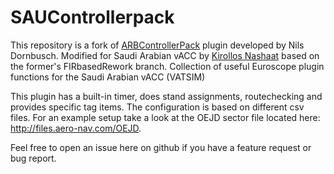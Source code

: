 # SAUControllerpack
This repository is a fork of [ARBControllerPack](https://github.com/reddeviln/ARBControllerpack) plugin developed by Nils Dornbusch. Modified for Saudi Arabian vACC by [Kirollos Nashaat](https://github.com/Kirollos) based on the former's FIRbasedRework branch.
Collection of useful Euroscope plugin functions for the Saudi Arabian vACC (VATSIM)

This plugin has a built-in timer, does stand assignments, routechecking and provides specific tag items. The configuration is based on different csv files. For an example setup take a look at the OEJD sector file located here: http://files.aero-nav.com/OEJD.

Feel free to open an issue here on github if you have a feature request or bug report.
